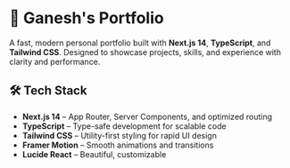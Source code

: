 # 🚀 Ganesh's Portfolio

A fast, modern personal portfolio built with **Next.js 14**, **TypeScript**, and **Tailwind CSS**. Designed to showcase projects, skills, and experience with clarity and performance.

## 🛠 Tech Stack

- **Next.js 14** – App Router, Server Components, and optimized routing
- **TypeScript** – Type-safe development for scalable code
- **Tailwind CSS** – Utility-first styling for rapid UI design
- **Framer Motion** – Smooth animations and transitions
- **Lucide React** – Beautiful, customizable 